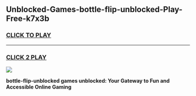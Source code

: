 
## Unblocked-Games-bottle-flip-unblocked-Play-Free-k7x3b
<h3>
<a href="https://premium76.site?title=bottle-flip-unblocked&ref=21A">CLICK TO PLAY</a></h3>
<hr>

<h3>
<a href="https://premium76.site?title=bottle-flip-unblocked&ref=21A">CLICK 2 PLAY</a>
  
</h3>

<a href="https://premium76.site?title=bottle-flip-unblocked&ref=21A"><img src="https://clearcache.store/games.png"></a>


**bottle-flip-unblocked games unblocked: Your Gateway to Fun and Accessible Online Gaming**
